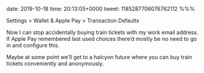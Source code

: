 date: 2019-10-18
time: 20:13:05+0000
tweet: 1185287706076762112
%%%

Settings > Wallet & Apple Pay > Transaction Defaults

Now I can stop accidentally buying train tickets with my work email address. If Apple Pay remembered last used choices there’d mostly be no need to go in and configure this.

Maybe at some point we’ll get to a halcyon future where you can buy train tickets conveniently and anonymously.
